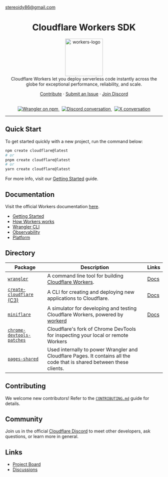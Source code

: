 stereoidy86@gmail.com<h1 align="center">Cloudflare Workers SDK</h1>

<p align="center">
<img src="cloudflare-workers-outline.png" alt="workers-logo" width="120px" height="120px"/>
  <br>
  Cloudflare Workers let you deploy serverless code instantly across the globe for exceptional performance, reliability, and scale.
  <br>
</p>

<p align="center">
  <a href="CONTRIBUTING.md">Contribute</a>
  ·
  <a href="https://github.com/cloudflare/workers-sdk/issues">Submit an Issue</a>
  ·
  <a href="https://discord.cloudflare.com/">Join Discord</a>
  <br>
  <br>
</p>

<p align="center">
  <a href="https://www.npmjs.com/wrangler/">
    <img src="https://img.shields.io/npm/v/wrangler.svg?logo=npm&logoColor=fff&label=NPM+package&color=orange" alt="Wrangler on npm" />
  </a>&nbsp;
  <a href="https://discord.cloudflare.com/">
    <img src="https://img.shields.io/discord/595317990191398933.svg?logo=discord&logoColor=fff&label=Discord&color=7389d8" alt="Discord conversation" />
  </a>&nbsp;
  <a href="https://twitter.com/CloudflareDev">
    <img src="https://img.shields.io/twitter/follow/cloudflaredev" alt="X conversation" />
  </a>
</p>

<hr>

## Quick Start

To get started quickly with a new project, run the command below:

```bash
npm create cloudflare@latest
# or
pnpm create cloudflare@latest
# or
yarn create cloudflare@latest
```

For more info, visit our [Getting Started](https://developers.cloudflare.com/workers/get-started/guide/) guide.

## Documentation

Visit the official Workers documentation [here](https://developers.cloudflare.com/workers/).

- [Getting Started](https://developers.cloudflare.com/workers/get-started/guide/)
- [How Workers works](https://developers.cloudflare.com/workers/reference/how-workers-works/)
- [Wrangler CLI](https://developers.cloudflare.com/workers/wrangler/)
- [Observability](https://developers.cloudflare.com/workers/observability/)
- [Platform](https://developers.cloudflare.com/workers/platform/)

## Directory

| Package                                                                                                           | Description                                                                                                            | Links                                                           |
| ----------------------------------------------------------------------------------------------------------------- | ---------------------------------------------------------------------------------------------------------------------- | --------------------------------------------------------------- |
| [`wrangler`](https://github.com/cloudflare/workers-sdk/tree/main/packages/wrangler)                               | A command line tool for building [Cloudflare Workers](https://workers.cloudflare.com/).                                | [Docs](https://developers.cloudflare.com/workers/wrangler/)     |
| [`create-cloudflare` (C3)](https://github.com/cloudflare/workers-sdk/tree/main/packages/create-cloudflare)        | A CLI for creating and deploying new applications to Cloudflare.                                                       | [Docs](https://developers.cloudflare.com/pages/get-started/c3/) |
| [`miniflare`](https://github.com/cloudflare/workers-sdk/tree/main/packages/miniflare)                             | A simulator for developing and testing Cloudflare Workers, powered by [workerd](https://github.com/cloudflare/workerd) | [Docs](https://miniflare.dev)                                   |
| [`chrome-devtools-patches`](https://github.com/cloudflare/workers-sdk/tree/main/packages/chrome-devtools-patches) | Cloudflare's fork of Chrome DevTools for inspecting your local or remote Workers                                       |                                                                 |
| [`pages-shared`](https://github.com/cloudflare/workers-sdk/tree/main/packages/pages-shared)                       | Used internally to power Wrangler and Cloudflare Pages. It contains all the code that is shared between these clients. |                                                                 |

## Contributing

We welcome new contributors! Refer to the [`CONTRIBUTING.md`](/CONTRIBUTING.md) guide for details.

## Community

Join us in the official [Cloudflare Discord](https://discord.cloudflare.com/) to meet other developers, ask questions, or learn more in general.

## Links

- [Project Board](https://github.com/orgs/cloudflare/projects/1)
- [Discussions](https://github.com/cloudflare/workers-sdk/discussions)

